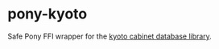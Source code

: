 # pony-kyoto

Safe Pony FFI wrapper for the [kyoto cabinet database library](http://fallabs.com/kyotocabinet/).
